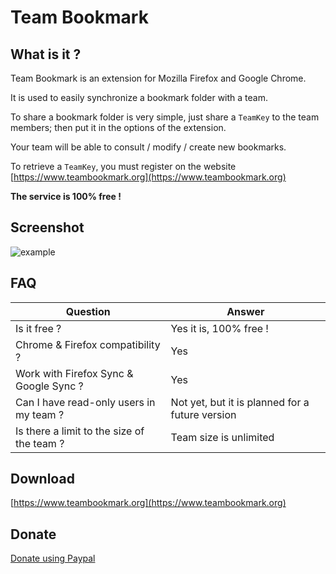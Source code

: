 # Team Bookmark

## What is it ?

Team Bookmark is an extension for Mozilla Firefox and Google Chrome.

It is used to easily synchronize a bookmark folder with a team.

To share a bookmark folder is very simple, just share a `TeamKey` to the team members; then put it in the options of the extension.

Your team will be able to consult / modify / create new bookmarks.

To retrieve a `TeamKey`, you must register on the website [https://www.teambookmark.org](https://www.teambookmark.org)

**The service is 100% free !**

## Screenshot

![example](https://www.teambookmark.org/images/ext/screenshot1.png)

## FAQ

| Question  | Answer |
| ------ | ------ |
| Is it free ? | Yes it is, 100% free ! |
| Chrome &amp; Firefox compatibility ? | Yes |
| Work with Firefox Sync &amp; Google Sync ? | Yes |
| Can I have read-only users in my team ? | Not yet, but it is planned for a future version |
| Is there a limit to the size of the team ? | Team size is unlimited |

## Download

[https://www.teambookmark.org](https://www.teambookmark.org)

## Donate

[Donate using Paypal](https://paypal.me/mandras06)
